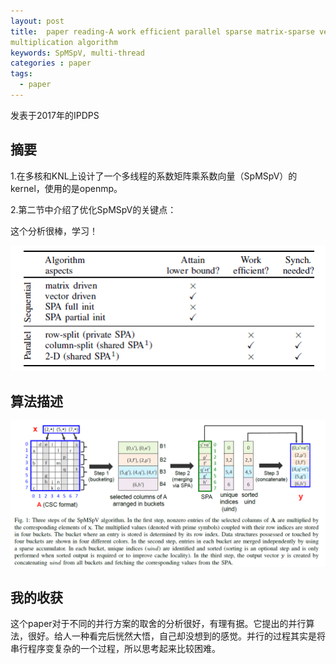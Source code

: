 ```yaml
---
layout: post
title:  paper reading-A work efficient parallel sparse matrix-sparse vector
multiplication algorithm
keywords: SpMSpV, multi-thread
categories : paper
tags:
  - paper
---
```


发表于2017年的IPDPS

## 摘要
1.在多核和KNL上设计了一个多线程的系数矩阵乘系数向量（SpMSpV）的kernel，使用的是openmp。

2.第二节中介绍了优化SpMSpV的关键点：

这个分析很棒，学习！

![](/images/paper/spmspv-keypoints.PNG)


## 算法描述


![](/images/paper/spmspv.PNG)


## 我的收获

这个paper对于不同的并行方案的取舍的分析很好，有理有据。它提出的并行算法，很好。给人一种看完后恍然大悟，自己却没想到的感觉。并行的过程其实是将串行程序变复杂的一个过程，所以思考起来比较困难。




    